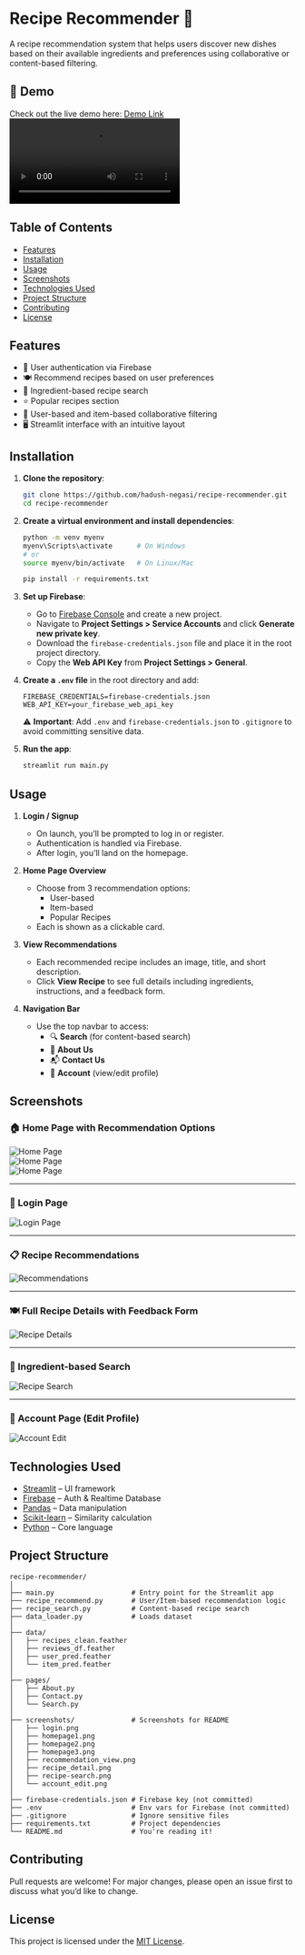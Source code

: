 # Recipe Recommender 🍳

A recipe recommendation system that helps users discover new dishes based on their available ingredients and preferences using collaborative or content-based filtering.

## 🚀 Demo

Check out the live demo here: [Demo Link](https://hadush7501-recipe-recommender.hf.space/)
![Recipe Recommender Demo](screenshots/demo.mp4)

## Table of Contents
- [Features](#features)
- [Installation](#installation)
- [Usage](#usage)
- [Screenshots](#screenshots)
- [Technologies Used](#technologies-used)
- [Project Structure](#project-structure)
- [Contributing](#contributing)
- [License](#license)

## Features
- 🔐 User authentication via Firebase  
- 🍽️ Recommend recipes based on user preferences  
- 🧂 Ingredient-based recipe search  
- ⭐ Popular recipes section  
- 🔄 User-based and item-based collaborative filtering  
- 🖥️ Streamlit interface with an intuitive layout  

## Installation

1. **Clone the repository**:
   ```bash
   git clone https://github.com/hadush-negasi/recipe-recommender.git
   cd recipe-recommender
   ```

2. **Create a virtual environment and install dependencies**:
   ```bash
   python -m venv myenv
   myenv\Scripts\activate      # On Windows
   # or
   source myenv/bin/activate   # On Linux/Mac

   pip install -r requirements.txt
   ```

3. **Set up Firebase**:
   - Go to [Firebase Console](https://console.firebase.google.com/) and create a new project.
   - Navigate to **Project Settings > Service Accounts** and click **Generate new private key**.
   - Download the `firebase-credentials.json` file and place it in the root project directory.
   - Copy the **Web API Key** from **Project Settings > General**.

4. **Create a `.env` file** in the root directory and add:
   ```env
   FIREBASE_CREDENTIALS=firebase-credentials.json
   WEB_API_KEY=your_firebase_web_api_key
   ```

   ⚠️ **Important**: Add `.env` and `firebase-credentials.json` to `.gitignore` to avoid committing sensitive data.

5. **Run the app**:
   ```bash
   streamlit run main.py
   ```

## Usage

1. **Login / Signup**  
   - On launch, you’ll be prompted to log in or register.  
   - Authentication is handled via Firebase.  
   - After login, you’ll land on the homepage.  

2. **Home Page Overview**  
   - Choose from 3 recommendation options:  
     - User-based  
     - Item-based  
     - Popular Recipes  
   - Each is shown as a clickable card.  

3. **View Recommendations**  
   - Each recommended recipe includes an image, title, and short description.  
   - Click **View Recipe** to see full details including ingredients, instructions, and a feedback form.  

4. **Navigation Bar**  
   - Use the top navbar to access:  
     - 🔍 **Search** (for content-based search)  
     - 📄 **About Us**  
     - 📬 **Contact Us**  
     - 👤 **Account** (view/edit profile)  

## Screenshots
### 🏠 Home Page with Recommendation Options  
![Home Page](screenshots/homepage1.png)  
![Home Page](screenshots/homepage2.png)  
![Home Page](screenshots/homepage3.png)

---


### 🔐 Login Page  
![Login Page](screenshots/login.png)

---

### 📋 Recipe Recommendations  
![Recommendations](screenshots/recommendation-view.png)

---

### 🍽️ Full Recipe Details with Feedback Form  
![Recipe Details](screenshots/recipe-detail.png)

---

### 🧂 Ingredient-based Search  
![Recipe Search](screenshots/recipe-search.png)

---

### 👤 Account Page (Edit Profile)  
![Account Edit](screenshots/account-edit.png)

## Technologies Used

- [Streamlit](https://streamlit.io/) – UI framework  
- [Firebase](https://firebase.google.com/) – Auth & Realtime Database  
- [Pandas](https://pandas.pydata.org/) – Data manipulation  
- [Scikit-learn](https://scikit-learn.org/) – Similarity calculation  
- [Python](https://www.python.org/) – Core language  

## Project Structure

```
recipe-recommender/
│
├── main.py                   # Entry point for the Streamlit app
├── recipe_recommend.py       # User/Item-based recommendation logic
├── recipe_search.py          # Content-based recipe search
├── data_loader.py            # Loads dataset
│
├── data/
│   ├── recipes_clean.feather
│   ├── reviews_df.feather
│   ├── user_pred.feather
│   └── item_pred.feather
│
├── pages/
│   ├── About.py
│   ├── Contact.py
│   └── Search.py
│
├── screenshots/              # Screenshots for README
│   ├── login.png
│   ├── homepage1.png
│   ├── homepage2.png
│   ├── homepage3.png
│   ├── recommendation_view.png
│   ├── recipe_detail.png
│   ├── recipe-search.png
│   └── account_edit.png
│
├── firebase-credentials.json # Firebase key (not committed)
├── .env                      # Env vars for Firebase (not committed)
├── .gitignore                # Ignore sensitive files
├── requirements.txt          # Project dependencies
└── README.md                 # You're reading it!
```

## Contributing

Pull requests are welcome! For major changes, please open an issue first to discuss what you’d like to change.

## License

This project is licensed under the [MIT License](LICENSE).
